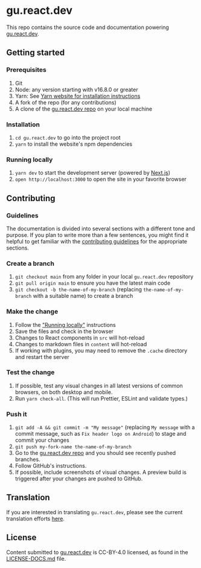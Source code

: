 # gu.react.dev

This repo contains the source code and documentation powering [gu.react.dev](https://gu.react.dev/).

## Getting started

### Prerequisites

1. Git
1. Node: any version starting with v16.8.0 or greater
1. Yarn: See [Yarn website for installation instructions](https://yarnpkg.com/lang/en/docs/install/)
1. A fork of the repo (for any contributions)
1. A clone of the [gu.react.dev repo](https://github.com/reactjs/gu.react.dev) on your local machine

### Installation

1. `cd gu.react.dev` to go into the project root
3. `yarn` to install the website's npm dependencies

### Running locally

1. `yarn dev` to start the development server (powered by [Next.js](https://nextjs.org/))
1. `open http://localhost:3000` to open the site in your favorite browser

## Contributing

### Guidelines

The documentation is divided into several sections with a different tone and purpose. If you plan to write more than a few sentences, you might find it helpful to get familiar with the [contributing guidelines](https://github.com/reactjs/gu.react.dev/blob/main/CONTRIBUTING.md#guidelines-for-text) for the appropriate sections.

### Create a branch

1. `git checkout main` from any folder in your local `gu.react.dev` repository
1. `git pull origin main` to ensure you have the latest main code
1. `git checkout -b the-name-of-my-branch` (replacing `the-name-of-my-branch` with a suitable name) to create a branch

### Make the change

1. Follow the ["Running locally"](#running-locally) instructions
1. Save the files and check in the browser
  1. Changes to React components in `src` will hot-reload
  1. Changes to markdown files in `content` will hot-reload
  1. If working with plugins, you may need to remove the `.cache` directory and restart the server

### Test the change

1. If possible, test any visual changes in all latest versions of common browsers, on both desktop and mobile.
2. Run `yarn check-all`. (This will run Prettier, ESLint and validate types.)

### Push it

1. `git add -A && git commit -m "My message"` (replacing `My message` with a commit message, such as `Fix header logo on Android`) to stage and commit your changes
1. `git push my-fork-name the-name-of-my-branch`
1. Go to the [gu.react.dev repo](https://github.com/reactjs/gu.react.dev) and you should see recently pushed branches.
1. Follow GitHub's instructions.
1. If possible, include screenshots of visual changes. A preview build is triggered after your changes are pushed to GitHub.

## Translation

If you are interested in translating `gu.react.dev`, please see the current translation efforts [here](https://github.com/reactjs/gu.react.dev/issues/4135).

## License
Content submitted to [gu.react.dev](https://gu.react.dev/) is CC-BY-4.0 licensed, as found in the [LICENSE-DOCS.md](https://github.com/reactjs/gu.react.dev/blob/main/LICENSE-DOCS.md) file.
